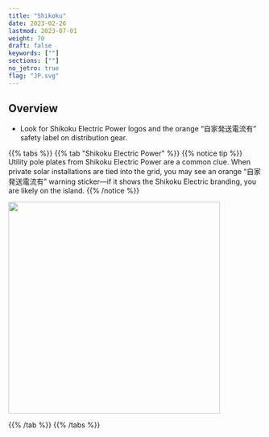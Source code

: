 ```yaml
---
title: "Shikoku"
date: 2023-02-26
lastmod: 2023-07-01
weight: 70
draft: false
keywords: [""]
sections: [""]
no_jetro: true
flag: "JP.svg"
---
```



<div class="main-desciption country-description">
    <h2 class="section-title">Overview</h2>
    <ul class="rule-list">
        <li>Look for Shikoku Electric Power logos and the orange “自家発送電流有” safety label on distribution gear.</li>
    </ul>
</div>

{{% tabs %}}
{{% tab "Shikoku Electric Power" %}}
{{% notice tip %}}
Utility pole plates from Shikoku Electric Power are a common clue. When private solar installations are tied into the grid, you may see an orange “自家発送電流有” warning sticker—if it shows the Shikoku Electric branding, you are likely on the island.
{{% /notice %}}

<div class="googlemap-if">
<img src="/rule/asia/japan/pole/pole-shikoku.png" width="420px">
</div>

{{% /tab %}}
{{% /tabs %}}
